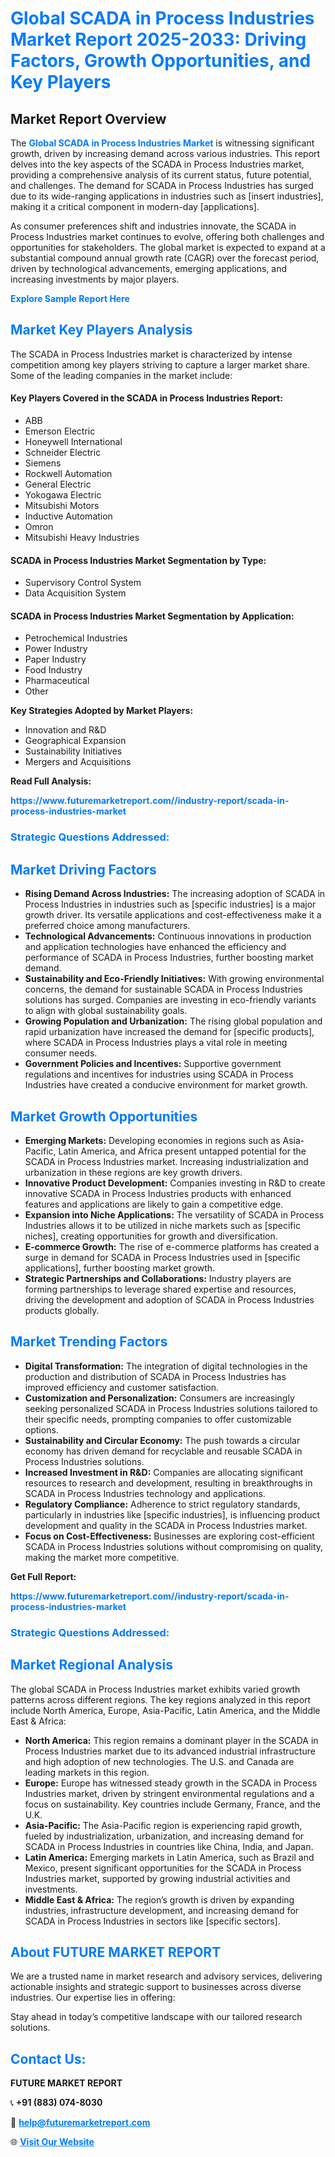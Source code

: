 <h1 style="color: #007BFF;">Global SCADA in Process Industries Market Report 2025-2033: Driving Factors, Growth Opportunities, and Key Players</h1>

<section id="overview">
<h2>Market Report Overview</h2>
<p>The <a href="https://www.futuremarketreport.com//industry-report/scada-in-process-industries-market" style="color: #007BFF; text-decoration: none;"><strong>Global SCADA in Process Industries Market</strong></a> is witnessing significant growth, driven by increasing demand across various industries. This report delves into the key aspects of the SCADA in Process Industries market, providing a comprehensive analysis of its current status, future potential, and challenges. The demand for SCADA in Process Industries has surged due to its wide-ranging applications in industries such as [insert industries], making it a critical component in modern-day [applications].</p>
<p>As consumer preferences shift and industries innovate, the SCADA in Process Industries market continues to evolve, offering both challenges and opportunities for stakeholders. The global market is expected to expand at a substantial compound annual growth rate (CAGR) over the forecast period, driven by technological advancements, emerging applications, and increasing investments by major players.</p>
</section>

<section id="overview">
<p><a href="https://www.futuremarketreport.com//request-sample/reportId=51748" style="color: #007BFF; text-decoration: none;"><strong>Explore Sample Report Here</strong></a></p>
</section>

<section id="key-players">
<h2 style="color: #007BFF;">Market Key Players Analysis</h2>
<p>The SCADA in Process Industries market is characterized by intense competition among key players striving to capture a larger market share. Some of the leading companies in the market include:</p>
<h4>Key Players Covered in the SCADA in Process Industries Report:</h4>
<ul><li>ABB</li><li>Emerson Electric</li><li>Honeywell International</li><li>Schneider Electric</li><li>Siemens</li><li>Rockwell Automation</li><li>General Electric</li><li>Yokogawa Electric</li><li>Mitsubishi Motors</li><li>Inductive Automation</li><li>Omron</li><li>Mitsubishi Heavy Industries</li></ul>
<h4>SCADA in Process Industries Market Segmentation by Type:</h4>
<ul><li>Supervisory Control System</li><li>Data Acquisition System</li></ul>

<h4>SCADA in Process Industries Market Segmentation by Application:</h4>
<ul><li>Petrochemical Industries</li><li>Power Industry</li><li>Paper Industry</li><li>Food Industry</li><li>Pharmaceutical</li><li>Other</li></ul>
<p><strong>Key Strategies Adopted by Market Players:</strong></p>
<ul>
<li>Innovation and R&D</li>
<li>Geographical Expansion</li>
<li>Sustainability Initiatives</li>
<li>Mergers and Acquisitions</li>
</ul>
</section>

<section>
<p><strong>Read Full Analysis: </strong></p><a href="https://www.futuremarketreport.com//industry-report/scada-in-process-industries-market" style="color: #007BFF; text-decoration: none;"><strong>https://www.futuremarketreport.com//industry-report/scada-in-process-industries-market</strong></a>
<h3 style="color: #007BFF;">Strategic Questions Addressed:</h3>
</section>

<section id="driving-factors">
<h2 style="color: #007BFF;">Market Driving Factors</h2>
<ul>
<li><strong>Rising Demand Across Industries:</strong> The increasing adoption of SCADA in Process Industries in industries such as [specific industries] is a major growth driver. Its versatile applications and cost-effectiveness make it a preferred choice among manufacturers.</li>
<li><strong>Technological Advancements:</strong> Continuous innovations in production and application technologies have enhanced the efficiency and performance of SCADA in Process Industries, further boosting market demand.</li>
<li><strong>Sustainability and Eco-Friendly Initiatives:</strong> With growing environmental concerns, the demand for sustainable SCADA in Process Industries solutions has surged. Companies are investing in eco-friendly variants to align with global sustainability goals.</li>
<li><strong>Growing Population and Urbanization:</strong> The rising global population and rapid urbanization have increased the demand for [specific products], where SCADA in Process Industries plays a vital role in meeting consumer needs.</li>
<li><strong>Government Policies and Incentives:</strong> Supportive government regulations and incentives for industries using SCADA in Process Industries have created a conducive environment for market growth.</li>
</ul>
</section>

<section id="growth-opportunities">
<h2 style="color: #007BFF;">Market Growth Opportunities</h2>
<ul>
<li><strong>Emerging Markets:</strong> Developing economies in regions such as Asia-Pacific, Latin America, and Africa present untapped potential for the SCADA in Process Industries market. Increasing industrialization and urbanization in these regions are key growth drivers.</li>
<li><strong>Innovative Product Development:</strong> Companies investing in R&D to create innovative SCADA in Process Industries products with enhanced features and applications are likely to gain a competitive edge.</li>
<li><strong>Expansion into Niche Applications:</strong> The versatility of SCADA in Process Industries allows it to be utilized in niche markets such as [specific niches], creating opportunities for growth and diversification.</li>
<li><strong>E-commerce Growth:</strong> The rise of e-commerce platforms has created a surge in demand for SCADA in Process Industries used in [specific applications], further boosting market growth.</li>
<li><strong>Strategic Partnerships and Collaborations:</strong> Industry players are forming partnerships to leverage shared expertise and resources, driving the development and adoption of SCADA in Process Industries products globally.</li>
</ul>
</section>

<section id="trending-factors">
<h2 style="color: #007BFF;">Market Trending Factors</h2>
<ul>
<li><strong>Digital Transformation:</strong> The integration of digital technologies in the production and distribution of SCADA in Process Industries has improved efficiency and customer satisfaction.</li>
<li><strong>Customization and Personalization:</strong> Consumers are increasingly seeking personalized SCADA in Process Industries solutions tailored to their specific needs, prompting companies to offer customizable options.</li>
<li><strong>Sustainability and Circular Economy:</strong> The push towards a circular economy has driven demand for recyclable and reusable SCADA in Process Industries solutions.</li>
<li><strong>Increased Investment in R&D:</strong> Companies are allocating significant resources to research and development, resulting in breakthroughs in SCADA in Process Industries technology and applications.</li>
<li><strong>Regulatory Compliance:</strong> Adherence to strict regulatory standards, particularly in industries like [specific industries], is influencing product development and quality in the SCADA in Process Industries market.</li>
<li><strong>Focus on Cost-Effectiveness:</strong> Businesses are exploring cost-efficient SCADA in Process Industries solutions without compromising on quality, making the market more competitive.</li>
</ul>
</section>

<section>
<p><strong>Get Full Report: </strong></p><a href="https://www.futuremarketreport.com//industry-report/scada-in-process-industries-market" style="color: #007BFF; text-decoration: none;"><strong>https://www.futuremarketreport.com//industry-report/scada-in-process-industries-market</strong></a>
<h3 style="color: #007BFF;">Strategic Questions Addressed:</h3>
</section>


<section id="regional-analysis">
<h2 style="color: #007BFF;">Market Regional Analysis</h2>
<p>The global SCADA in Process Industries market exhibits varied growth patterns across different regions. The key regions analyzed in this report include North America, Europe, Asia-Pacific, Latin America, and the Middle East & Africa:</p>
<ul>
<li><strong>North America:</strong> This region remains a dominant player in the SCADA in Process Industries market due to its advanced industrial infrastructure and high adoption of new technologies. The U.S. and Canada are leading markets in this region.</li>
<li><strong>Europe:</strong> Europe has witnessed steady growth in the SCADA in Process Industries market, driven by stringent environmental regulations and a focus on sustainability. Key countries include Germany, France, and the U.K.</li>
<li><strong>Asia-Pacific:</strong> The Asia-Pacific region is experiencing rapid growth, fueled by industrialization, urbanization, and increasing demand for SCADA in Process Industries in countries like China, India, and Japan.</li>
<li><strong>Latin America:</strong> Emerging markets in Latin America, such as Brazil and Mexico, present significant opportunities for the SCADA in Process Industries market, supported by growing industrial activities and investments.</li>
<li><strong>Middle East & Africa:</strong> The region’s growth is driven by expanding industries, infrastructure development, and increasing demand for SCADA in Process Industries in sectors like [specific sectors].</li>
</ul>
</section>

<footer>
<h2 style="color: #007BFF;">About FUTURE MARKET REPORT</h2>
<p>We are a trusted name in market research and advisory services, delivering actionable insights and strategic support to businesses across diverse industries. Our expertise lies in offering:</p>

<p>Stay ahead in today’s competitive landscape with our tailored research solutions.</p>

<h2 style="color: #007BFF;">Contact Us:</h2>
<p><strong>FUTURE MARKET REPORT</strong></p>
<p>📞 <strong>+91 (883) 074-8030</strong></p>
<p>📧 <strong><a href="mailto:help@futuremarketreport.com" style="color: #007BFF;">help@futuremarketreport.com</a></strong></p>
<p>🌐 <strong><a href="https://www.futuremarketreport.com/" style="color: #007BFF;">Visit Our Website</a></strong></p>
</footer>